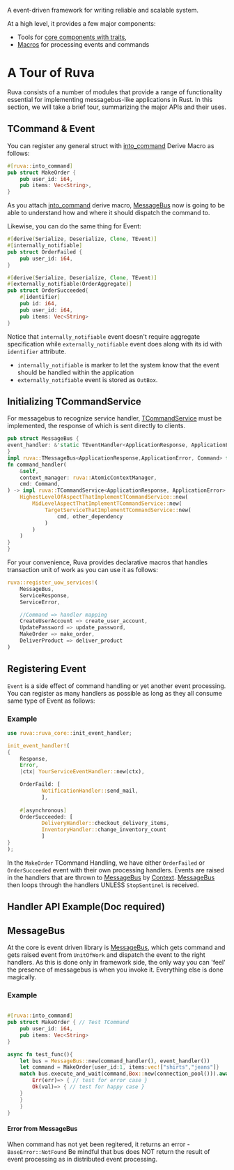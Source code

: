 [ruva-core]: https://docs.rs/ruva-core
[ruva-macro]: https://docs.rs/ruva-macro
[into_command]: https://docs.rs/ruva-macro/latest/ruva_macro/attr.into_command.html
[TEvent]: https://docs.rs/ruva-core/latest/ruva_core/message/trait.TEvent.html
[MessageBus]: https://docs.rs/ruva-core/latest/ruva_core/bus_components/messagebus/index.html
[Context]: https://docs.rs/ruva-core/latest/ruva_core/bus_components/contexts/struct.ContextManager.html
[TCommandService]: https://docs.rs/ruva-core/latest/ruva_core/handler/trait.TCommandService.html


A event-driven framework for writing reliable and scalable system.

At a high level, it provides a few major components:

* Tools for [core components with traits][ruva-core],
* [Macros][ruva-macro] for processing events and commands

# A Tour of Ruva

Ruva consists of a number of modules that provide a range of functionality
essential for implementing messagebus-like applications in Rust. In this
section, we will take a brief tour, summarizing the major APIs and
their uses.

## TCommand & Event
You can register any general struct with [into_command] Derive Macro as follows:
```rust
#[ruva::into_command]
pub struct MakeOrder {
    pub user_id: i64,
    pub items: Vec<String>,
}
```
As you attach [into_command] derive macro, [MessageBus] now is going to be able to understand how and where it should
dispatch the command to.

Likewise, you can do the same thing for Event:
```rust
#[derive(Serialize, Deserialize, Clone, TEvent)]
#[internally_notifiable]
pub struct OrderFailed {
    pub user_id: i64,
}

#[derive(Serialize, Deserialize, Clone, TEvent)]
#[externally_notifiable(OrderAggregate)]
pub struct OrderSucceeded{
    #[identifier]
    pub id: i64,
    pub user_id: i64,
    pub items: Vec<String>
}
```
Notice that `internally_notifiable` event doesn't require aggregate specification while `externally_notifiable` event does along with its id with `identifier` attribute.

* `internally_notifiable` is marker to let the system know that the event should be handled within the application
* `externally_notifiable` event is stored as `OutBox`.

## Initializing TCommandService
For messagebus to recognize service handler, [TCommandService] must be implemented, the response of which is sent directly to
clients.
```rust 
pub struct MessageBus {
event_handler: &'static TEventHandler<ApplicationResponse, ApplicationError>,
}
impl ruva::TMessageBus<ApplicationResponse,ApplicationError, Command> for MessageBus{
fn command_handler(
    &self,
    context_manager: ruva::AtomicContextManager,
    cmd: Command,
) -> impl ruva::TCommandService<ApplicationResponse, ApplicationError> {
    HighestLevelOfAspectThatImplementTCommandService::new(
        MidLevelAspectThatImplementTCommandService::new(
            TargetServiceThatImplementTCommandService::new(
                cmd, other_dependency
            )
        )
    )
}
}
```

For your convenience, Ruva provides declarative macros that handles transaction unit of work as you can use it as follows:

```rust
ruva::register_uow_services!(
	MessageBus,
	ServiceResponse,
	ServiceError,

	//Command => handler mapping
	CreateUserAccount => create_user_account,
	UpdatePassword => update_password,
    MakeOrder => make_order,
    DeliverProduct => deliver_product
)

```


## Registering Event

`Event` is a side effect of command handling or yet another event processing.
You can register as many handlers as possible as long as they all consume same type of Event as follows:

### Example

```rust
use ruva::ruva_core::init_event_handler;

init_event_handler!(
{
    Response,
    Error,
    |ctx| YourServiceEventHandler::new(ctx),

    OrderFaild: [
           NotificationHandler::send_mail,
           ],
           
    #[asynchronous]
    OrderSucceeded: [
           DeliveryHandler::checkout_delivery_items,
           InventoryHandler::change_inventory_count
           ]
}
);
```
In the `MakeOrder` TCommand Handling, we have either `OrderFailed` or `OrderSucceeded` event with their own processing handlers.
Events are raised in the handlers that are thrown to [MessageBus] by [Context].
[MessageBus] then loops through the handlers UNLESS `StopSentinel` is received.

## Handler API Example(Doc required)



## MessageBus
At the core is event driven library is [MessageBus], which gets command and gets raised event from
`UnitOfWork` and dispatch the event to the right handlers.
As this is done only in framework side, the only way you can 'feel' the presence of messagebus is
when you invoke it. Everything else is done magically.

### Example
```rust

#[ruva::into_command]
pub struct MakeOrder { // Test TCommand
    pub user_id: i64,
    pub items: Vec<String>
}

async fn test_func(){
    let bus = MessageBus::new(command_handler(), event_handler())
    let command = MakeOrder{user_id:1, items:vec!["shirts","jeans"]}
    match bus.execute_and_wait(command,Box::new(connection_pool())).await{
        Err(err)=> { // test for error case }
        Ok(val)=> { // test for happy case }
    }
    }
    }   
}
```

#### Error from MessageBus
When command has not yet been regitered, it returns an error - `BaseError::NotFound`
Be mindful that bus does NOT return the result of event processing as in distributed event processing.


